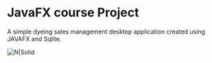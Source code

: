 # JavaFX course Project
A simple dyeing sales management desktop application created using JAVAFX and Sqlite.

![N|Solid](http://i66.tinypic.com/xf3psw.jpg)
